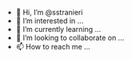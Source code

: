 - 👋 Hi, I’m @sstranieri
- 👀 I’m interested in ...
- 🌱 I’m currently learning ...
- 💞️ I’m looking to collaborate on ...
- 📫 How to reach me ...

<!---
sstranieri/sstranieri is a ✨ special ✨ repository because its `README.md` (this file) appears on your GitHub profile.
You can click the Preview link to take a look at your changes.
--->
